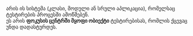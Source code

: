 არის ის სისტემა (კლასი, მოდული ან სრული აპლიკაცია), რომელსაც ტესტირების პროცესში ამოწმებენ.  
ეს არის **ფოკუსის ცენტრში მყოფი ობიექტი** ტესტირებისას, რომლის ქცევაც უნდა დადასტურდეს.